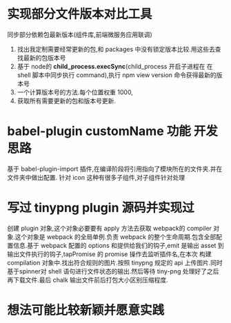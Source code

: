 # 实现部分文件版本对比工具
同步部分依赖包最新版本(组件库,前端微服务应用联调)
1. 找出我定制需要经常更新的包,和 packages 中没有锁定版本比较.用这些去查找最新的包版本号
2. 基于 node的  **child_process.execSync**(child_process 开启子进程在 在 shell 脚本中同步执行 command),执行 npm view version 命令获得最新的版本号
3. 一个计算版本号的方法.每个位置权重 1000,
4. 获取所有需要更新的包和版本号更新.


# babel-plugin customName 功能 开发思路
基于 babel-plugin-import 插件,在编译阶段将引用指向了模块所在的文件夹.并在文件夹中做出配置.
针对 icon 这种有很多子组件,对子组件针对处理

# 写过 tinypng plugin 源码并实现过
创建 plugin 对象,这个对象必要要有 apply 方法去获取 webpack的 compiler 对象.这个对象是 webpack 的全局单例.负责 webpack 的整个生命周期.包含全部配置信息.基于 webpack 配置的 options 和提供给我们的钩子,emit 是输出 asset 到输出文件执行的钩子,tapPromise 的 promise 操作去监听插件名,在本次 构建 compilation 对象中.找出符合规则的图片.按照 tinypng 规定的 api 上传图片.同时基于spinner对 shell 语句进行文件状态的输出.然后等待 tiny-png 处理好了之后再下载文件.最后 chalk 输出文件前后打包大小区别压缩程度.
# 想法可能比较新颖并愿意实践
